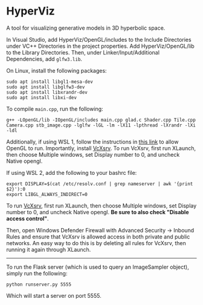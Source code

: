 # HyperViz
A tool for visualizing generative models in 3D hyperbolic space.

In Visual Studio, add HyperViz/OpenGL/includes to the Include Directories under VC++ Directories in the project properties. Add HyperViz/OpenGL/lib to the Library Directories. Then, under Linker/Input/Additional Dependencies, add `glfw3.lib`.

On Linux, install the following packages:
```
sudo apt install libgl1-mesa-dev
sudo apt install libglfw3-dev
sudo apt install libxrandr-dev
sudo apt install libxi-dev
```

To compile `main.cpp`, run the following:
```
g++ -LOpenGL/lib -IOpenGL/includes main.cpp glad.c Shader.cpp Tile.cpp Camera.cpp stb_image.cpp -lglfw -lGL -lm -lX11 -lpthread -lXrandr -lXi -ldl
```

Additionally, if using WSL 1, follow the instructions in [this link](https://github.com/microsoft/WSL/issues/2855#issuecomment-358861903) to allow OpenGL to run. Importantly, install [VcXsrv](https://sourceforge.net/projects/vcxsrv/). To run VcXsrv, first run XLaunch, then choose Multiple windows, set Display number to 0, and uncheck Native opengl.

If using WSL 2, add the following to your bashrc file:
```
export DISPLAY=$(cat /etc/resolv.conf | grep nameserver | awk '{print $2}'):0
export LIBGL_ALWAYS_INDIRECT=0
```
To run [VcXsrv](https://sourceforge.net/projects/vcxsrv/), first run XLaunch, then choose Multiple windows, set Display number to 0, and uncheck Native opengl. **Be sure to also check "Disable access control"**.

Then, open Windows Defender Firewall with Advanced Security -> Inbound Rules and ensure that VcXsrv is allowed access in both private and public networks. An easy way to do this is by deleting all rules for VcXsrv, then running it again through XLaunch.

<hr>

To run the Flask server (which is used to query an ImageSampler object), simply run the following:
```
python runserver.py 5555
```
Which will start a server on port 5555.